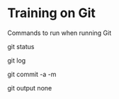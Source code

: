 Training on Git
=====================

Commands to run when running Git

git status

git log

git commit -a  -m

git output none


